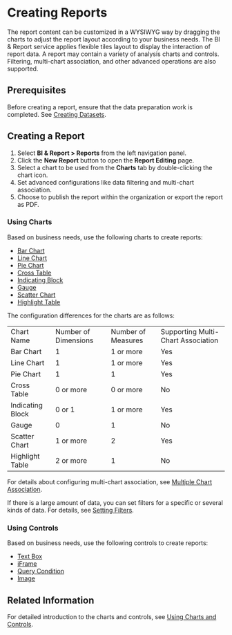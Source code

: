 # Creating Reports

The report content can be customized in a WYSIWYG way by dragging the charts to adjust the report layout according to your business needs. The BI & Report service applies flexible tiles layout to display the interaction of report data. A report may contain a variety of analysis charts and controls. Filtering, multi-chart association, and other advanced operations are also supported.

## Prerequisites

Before creating a report, ensure that the data preparation work is completed. See [Creating Datasets](creating_dataset).

## Creating a Report

1. Select **BI & Report > Reports** from the left navigation panel.
2. Click the **New Report** button to open the **Report Editing** page.
3. Select a chart to be used from the **Charts** tab by double-clicking the chart icon.
4. Set advanced configurations like data filtering and multi-chart association.
5. Choose to publish the report within the organization or export the report as PDF.

### Using Charts

Based on business needs, use the following charts to create reports:

- [Bar Chart](charts_controls/bar_chart)
- [Line Chart](charts_controls/line_chart)
- [Pie Chart](charts_controls/pie_chart)
- [Cross Table](charts_controls/cross_table)
- [Indicating Block](charts_controls/indicating_block)
- [Gauge](charts_controls/gauge)
- [Scatter Chart](charts_controls/scatter_chart)
- [Highlight Table](charts_controls/highlight_table)

The configuration differences for the charts are as follows:

<table> 
  <tr> 
    <td>Chart Name</td> 
    <td>Number of Dimensions</td> 
    <td>Number of Measures</td> 
    <td>Supporting Multi-Chart Association</td> 
  </tr> 
  <tr> 
    <td>Bar Chart</td> 
    <td>1</td> 
    <td>1 or more</td> 
    <td>Yes</td>
  </tr> 
  <tr> 
    <td>Line Chart</td> 
    <td>1</td> 
    <td>1 or more</td> 
    <td>Yes</td>
  </tr> 
  <tr> 
    <td>Pie Chart</td> 
    <td>1</td> 
    <td>1</td> 
    <td>Yes</td>
  </tr> 
  <tr> 
    <td>Cross Table</td> 
    <td>0 or more</td> 
    <td>0 or more</td> 
    <td>No</td>
  </tr> 
  <tr> 
    <td>Indicating Block</td> 
    <td>0 or 1</td> 
    <td>1 or more</td> 
    <td>Yes</td>
  </tr> 
  <tr> 
    <td>Gauge</td> 
    <td>0</td> 
    <td>1</td> 
    <td>No</td>
  </tr> 
  <tr> 
    <td>Scatter Chart</td> 
    <td>1 or more</td> 
    <td>2</td> 
    <td>Yes</td>
  </tr> 
  <tr> 
    <td>Highlight Table</td> 
    <td>2 or more</td> 
    <td>1</td> 
    <td>No</td>
  </tr> 
</table>

For details about configuring multi-chart association, see [Multiple Chart Association](charts_controls/multiple_chart_interlock).

If there is a large amount of data, you can set filters for a specific or several kinds of data. For details, see [Setting Filters](charts_controls/filter).

### Using Controls

Based on business needs, use the following controls to create reports:

- [Text Box](charts_controls/textbox)
- [iFrame](charts_controls/iframe)
- [Query Condition](charts_controls/conditioned_query)
- [Image](charts_controls/figure)

## Related Information

For detailed introduction to the charts and controls, see [Using Charts and Controls](../charts_controls/index).